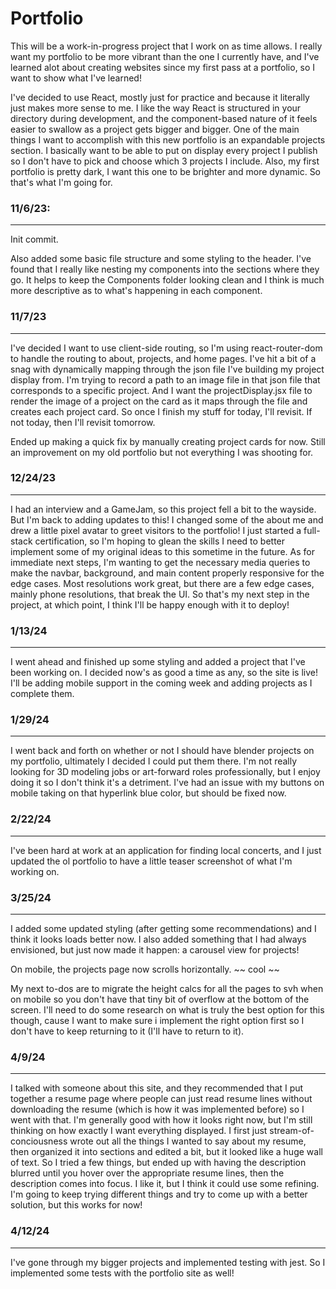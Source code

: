 # Portfolio

This will be a work-in-progress project that I work on as time allows. I really want my portfolio to be more vibrant than the one I currently have, and I've learned alot about creating websites since my first pass at a portfolio, so I want to show what I've learned!

I've decided to use React, mostly just for practice and because it literally just makes more sense to me. I like the way React is structured in your directory during development, and the component-based nature of it feels easier to swallow as a project gets bigger and bigger. 
One of the main things I want to accomplish with this new portfolio is an expandable projects section. I basically want to be able to put on display every project I publish so I don't have to pick and choose which 3 projects I include. 
Also, my first portfolio is pretty dark, I want this one to be brighter and more dynamic. So that's what I'm going for.

### 11/6/23:

---

Init commit.

Also added some basic file structure and some styling to the header. I've found that I really like nesting my components into the sections where they go. It helps to keep the Components folder looking clean and I think is much more descriptive as to what's happening in each component.

### 11/7/23

--- 

I've decided I want to use client-side routing, so I'm using react-router-dom to handle the routing to about, projects, and home pages. I've hit a bit of a snag with dynamically mapping through the json file I've building my project display from. I'm trying to record a path to an image file in that json file that corresponds to a specific project. And I want the projectDisplay.jsx file to render the image of a project on the card as it maps through the file and creates each project card. So once I finish my stuff for today, I'll revisit. If not today, then I'll revisit tomorrow. 

Ended up making a quick fix by manually creating project cards for now. Still an improvement on my old portfolio but not everything I was shooting for.

### 12/24/23 

---

I had an interview and a GameJam, so this project fell a bit to the wayside. But I'm back to adding updates to this! I changed some of the about me and drew a little pixel avatar to greet visitors to the portfolio! I just started a full-stack certification, so I'm hoping to glean the skills I need to better implement some of my original ideas to this sometime in the future. As for immediate next steps, I'm wanting to get the necessary media queries to make the navbar, background, and main content properly responsive for the edge cases. Most resolutions work great, but there are a few edge cases, mainly phone resolutions, that break the UI. So that's my next step in the project, at which point, I think I'll be happy enough with it to deploy!

### 1/13/24

---

I went ahead and finished up some styling and added a project that I've been working on. I decided now's as good a time as any, so the site is live! I'll be adding mobile support in the coming week and adding projects as I complete them.

### 1/29/24

---

I went back and forth on whether or not I should have blender projects on my portfolio, ultimately I decided I could put them there. I'm not really looking for 3D modeling jobs or art-forward roles professionally, but I enjoy doing it so I don't think it's a detriment. I've had an issue with my buttons on mobile taking on that hyperlink blue color, but should be fixed now.

### 2/22/24

---

I've been hard at work at an application for finding local concerts, and I just updated the ol portfolio to have a little teaser screenshot of what I'm working on. 

### 3/25/24

---

I added some updated styling (after getting some recommendations) and I think it looks loads better now. I also added something that I had always envisioned, but just now made it happen: a carousel view for projects!

On mobile, the projects page now scrolls horizontally. ~~ cool ~~ 

My next to-dos are to migrate the height calcs for all the pages to svh when on mobile so you don't have that tiny bit of overflow at the bottom of the screen. I'll need to do some research on what is truly the best option for this though, cause I want to make sure i implement the right option first so I don't have to keep returning to it (I'll have to return to it).

### 4/9/24

--- 

I talked with someone about this site, and they recommended that I put together a resume page where people can just read resume lines without downloading the resume (which is how it was implemented before) so I went with that. I'm generally good with how it looks right now, but I'm still thinking on how exactly I want everything displayed. I first just stream-of-conciousness wrote out all the things I wanted to say about my resume, then organized it into sections and edited a bit, but it looked like a huge wall of text. So I tried a few things, but ended up with having the description blurred until you hover over the appropriate resume lines, then the description comes into focus. I like it, but I think it could use some refining. I'm going to keep trying different things and try to come up with a better solution, but this works for now!

### 4/12/24

---

I've gone through my bigger projects and implemented testing with jest. So I implemented some tests with the portfolio site as well!

